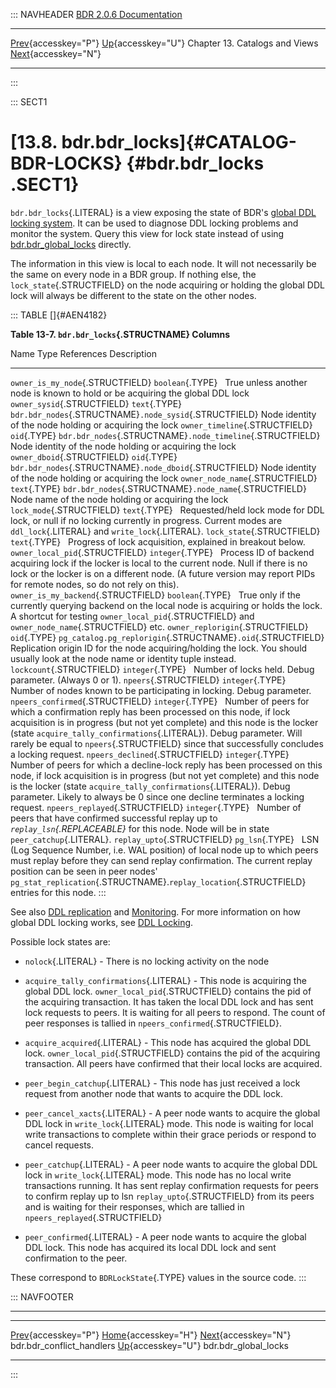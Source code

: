 ::: NAVHEADER
  [BDR 2.0.6 Documentation](index.md)                                                                                                                               
  --------------------------------------------------------------------------------------- ------------------------------------------ -------------------------------- -----------------------------------------------------------------------------
  [Prev](catalog-bdr-conflict-handlers.md "bdr.bdr_conflict_handlers"){accesskey="P"}   [Up](catalogs-views.md){accesskey="U"}    Chapter 13. Catalogs and Views    [Next](catalog-bdr-global-locks.md "bdr.bdr_global_locks"){accesskey="N"}

------------------------------------------------------------------------
:::

::: SECT1
# [13.8. bdr.bdr_locks]{#CATALOG-BDR-LOCKS} {#bdr.bdr_locks .SECT1}

`bdr.bdr_locks`{.LITERAL} is a view exposing the state of BDR\'s [global
DDL locking system](catalog-bdr-node-slots.md). It can be used to
diagnose DDL locking problems and monitor the system. Query this view
for lock state instead of using
[bdr.bdr_global_locks](catalog-bdr-global-locks.md) directly.

The information in this view is local to each node. It will not
necessarily be the same on every node in a BDR group. If nothing else,
the `lock_state`{.STRUCTFIELD} on the node acquiring or holding the
global DDL lock will always be different to the state on the other
nodes.

::: TABLE
[]{#AEN4182}

**Table 13-7. `bdr.bdr_locks`{.STRUCTNAME} Columns**

  Name                                  Type               References                                                    Description
  ------------------------------------- ------------------ ------------------------------------------------------------- ---------------------------------------------------------------------------------------------------------------------------------------------------------------------------------------------------------------------------------------------------------------------------------------------------------------------------------------------
  `owner_is_my_node`{.STRUCTFIELD}      `boolean`{.TYPE}                                                                 True unless another node is known to hold or be acquiring the global DDL lock
  `owner_sysid`{.STRUCTFIELD}           `text`{.TYPE}      `bdr.bdr_nodes`{.STRUCTNAME}`.node_sysid`{.STRUCTFIELD}       Node identity of the node holding or acquiring the lock
  `owner_timeline`{.STRUCTFIELD}        `oid`{.TYPE}       `bdr.bdr_nodes`{.STRUCTNAME}`.node_timeline`{.STRUCTFIELD}    Node identity of the node holding or acquiring the lock
  `owner_dboid`{.STRUCTFIELD}           `oid`{.TYPE}       `bdr.bdr_nodes`{.STRUCTNAME}`.node_dboid`{.STRUCTFIELD}       Node identity of the node holding or acquiring the lock
  `owner_node_name`{.STRUCTFIELD}       `text`{.TYPE}      `bdr.bdr_nodes`{.STRUCTNAME}`.node_name`{.STRUCTFIELD}        Node name of the node holding or acquiring the lock
  `lock_mode`{.STRUCTFIELD}             `text`{.TYPE}                                                                    Requested/held lock mode for DDL lock, or null if no locking currently in progress. Current modes are `ddl_lock`{.LITERAL} and `write_lock`{.LITERAL}.
  `lock_state`{.STRUCTFIELD}            `text`{.TYPE}                                                                    Progress of lock acquisition, explained in breakout below.
  `owner_local_pid`{.STRUCTFIELD}       `integer`{.TYPE}                                                                 Process ID of backend acquiring lock if the locker is local to the current node. Null if there is no lock or the locker is on a different node. (A future version may report PIDs for remote nodes, so do not rely on this).
  `owner_is_my_backend`{.STRUCTFIELD}   `boolean`{.TYPE}                                                                 True only if the currently querying backend on the local node is acquiring or holds the lock. A shortcut for testing `owner_local_pid`{.STRUCTFIELD} and `owner_node_name`{.STRUCTFIELD} etc.
  `owner_replorigin`{.STRUCTFIELD}      `oid`{.TYPE}       `pg_catalog.pg_replorigin`{.STRUCTNAME}`.oid`{.STRUCTFIELD}   Replication origin ID for the node acquiring/holding the lock. You should usually look at the node name or identity tuple instead.
  `lockcount`{.STRUCTFIELD}             `integer`{.TYPE}                                                                 Number of locks held. Debug parameter. (Always 0 or 1).
  `npeers`{.STRUCTFIELD}                `integer`{.TYPE}                                                                 Number of nodes known to be participating in locking. Debug parameter.
  `npeers_confirmed`{.STRUCTFIELD}      `integer`{.TYPE}                                                                 Number of peers for which a confirmation reply has been processed on this node, if lock acquisition is in progress (but not yet complete) and this node is the locker (state `acquire_tally_confirmations`{.LITERAL}). Debug parameter. Will rarely be equal to `npeers`{.STRUCTFIELD} since that successfully concludes a locking request.
  `npeers_declined`{.STRUCTFIELD}       `integer`{.TYPE}                                                                 Number of peers for which a decline-lock reply has been processed on this node, if lock acquisition is in progress (but not yet complete) and this node is the locker (state `acquire_tally_confirmations`{.LITERAL}). Debug parameter. Likely to always be 0 since one decline terminates a locking request.
  `npeers_replayed`{.STRUCTFIELD}       `integer`{.TYPE}                                                                 Number of peers that have confirmed successful replay up to *`replay_lsn`{.REPLACEABLE}* for this node. Node will be in state `peer_catchup`{.LITERAL}.
  `replay_upto`{.STRUCTFIELD}           `pg_lsn`{.TYPE}                                                                  LSN (Log Sequence Number, i.e. WAL position) of local node up to which peers must replay before they can send replay confirmation. The current replay position can be seen in peer nodes\' `pg_stat_replication`{.STRUCTNAME}.`replay_location`{.STRUCTFIELD} entries for this node.
:::

See also [DDL replication](ddl-replication.md) and
[Monitoring](monitoring.md). For more information on how global DDL
locking works, see [DDL
Locking](ddl-replication-advice.md#DDL-REPLICATION-LOCKING).

Possible lock states are:

-   `nolock`{.LITERAL} - There is no locking activity on the node

-   `acquire_tally_confirmations`{.LITERAL} - This node is acquiring the
    global DDL lock. `owner_local_pid`{.STRUCTFIELD} contains the pid of
    the acquiring transaction. It has taken the local DDL lock and has
    sent lock requests to peers. It is waiting for all peers to respond.
    The count of peer responses is tallied in
    `npeers_confirmed`{.STRUCTFIELD}.

-   `acquire_acquired`{.LITERAL} - This node has acquired the global DDL
    lock. `owner_local_pid`{.STRUCTFIELD} contains the pid of the
    acquiring transaction. All peers have confirmed that their local
    locks are acquired.

-   `peer_begin_catchup`{.LITERAL} - This node has just received a lock
    request from another node that wants to acquire the DDL lock.

-   `peer_cancel_xacts`{.LITERAL} - A peer node wants to acquire the
    global DDL lock in `write_lock`{.LITERAL} mode. This node is waiting
    for local write transactions to complete within their grace periods
    or respond to cancel requests.

-   `peer_catchup`{.LITERAL} - A peer node wants to acquire the global
    DDL lock in `write_lock`{.LITERAL} mode. This node has no local
    write transactions running. It has sent replay confirmation requests
    for peers to confirm replay up to lsn `replay_upto`{.STRUCTFIELD}
    from its peers and is waiting for their responses, which are tallied
    in `npeers_replayed`{.STRUCTFIELD}

-   `peer_confirmed`{.LITERAL} - A peer node wants to acquire the global
    DDL lock. This node has acquired its local DDL lock and sent
    confirmation to the peer.

These correspond to `BDRLockState`{.TYPE} values in the source code.
:::

::: NAVFOOTER

------------------------------------------------------------------------

  ----------------------------------------------------------- ------------------------------------------ ------------------------------------------------------
  [Prev](catalog-bdr-conflict-handlers.md){accesskey="P"}       [Home](index.md){accesskey="H"}        [Next](catalog-bdr-global-locks.md){accesskey="N"}
  bdr.bdr_conflict_handlers                                    [Up](catalogs-views.md){accesskey="U"}                                    bdr.bdr_global_locks
  ----------------------------------------------------------- ------------------------------------------ ------------------------------------------------------
:::
